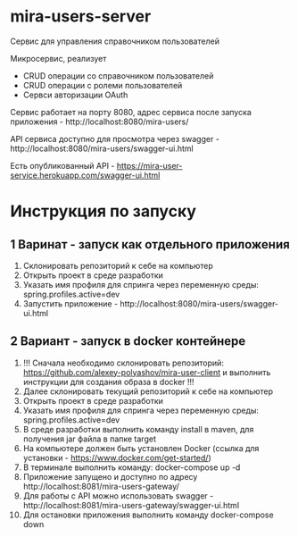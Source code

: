 # mira-users-server
Сервис для управления справочником пользователей

Микросервис, реализует
- CRUD операции со справочником пользователей
- CRUD операции с ролеми пользователей
- Сервси авторизации OAuth

Сервис работает на порту 8080, адрес сервиса после запуска приложения - http://localhost:8080/mira-users/

API сервиса доступно для просмотра через swagger - http://localhost:8080/mira-users/swagger-ui.html

Есть опубликованный API - https://mira-user-service.herokuapp.com/swagger-ui.html

# Инструкция по запуску

## 1 Варинат - запуск как отдельного приложения

1. Склонировать репозиторий к себе на компьютер
2. Открыть проект в среде разработки
3. Указать имя профиля для спринга через переменную среды: spring.profiles.active=dev
4. Запустить приложение - http://localhost:8080/mira-users/swagger-ui.html


## 2 Вариант - запуск в docker контейнере

1. !!! Сначала необходимо склонировать репозиторий: https://github.com/alexey-polyashov/mira-user-client и выполнить инструкции для создания образа в docker !!!
2. Далее склонировать текущий репозиторий к себе на компьютер
4. Открыть проект в среде разработки
5. Указать имя профиля для спринга через переменную среды: spring.profiles.active=dev
6. В среде разработки выполнить команду install в maven, для получения jar файла в папке target
7. На компьютере должен быть установлен Docker (ссылка для установки - https://www.docker.com/get-started/) 
8. В терминале выполнить команду: docker-compose up -d
9. Приложение запущено и доступно по адресу http://localhost:8081/mira-users-gateway/
10. Для работы с API можно использовать swagger - http://localhost:8081/mira-users-gateway/swagger-ui.html
11. Для остановки приложения выполнить команду docker-compose down
